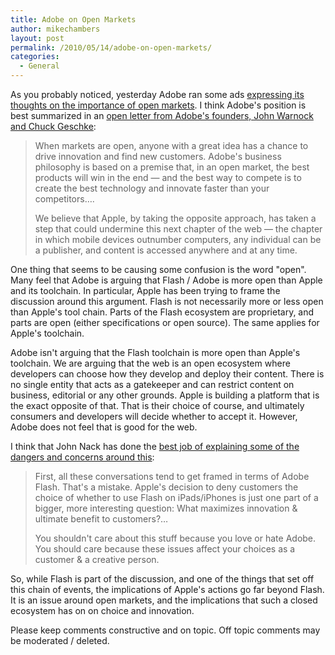 ```yaml
---
title: Adobe on Open Markets
author: mikechambers
layout: post
permalink: /2010/05/14/adobe-on-open-markets/
categories:
  - General
---
```



As you probably noticed, yesterday Adobe ran some ads [expressing its thoughts on the importance of open markets][1]. I think Adobe's position is best summarized in an [open letter from Adobe's founders, John Warnock and Chuck Geschke][2]:  
<!--more-->

> When markets are open, anyone with a great idea has a chance to drive innovation and find new customers. Adobe's business philosophy is based on a premise that, in an open market, the best products will win in the end — and the best way to compete is to create the best technology and innovate faster than your competitors&#8230;.
> 
> We believe that Apple, by taking the opposite approach, has taken a step that could undermine this next chapter of the web — the chapter in which mobile devices outnumber computers, any individual can be a publisher, and content is accessed anywhere and at any time.

One thing that seems to be causing some confusion is the word "open". Many feel that Adobe is arguing that Flash / Adobe is more open than Apple and its toolchain. In particular, Apple has been trying to frame the discussion around this argument. Flash is not necessarily more or less open than Apple's tool chain. Parts of the Flash ecosystem are proprietary, and parts are open (either specifications or open source). The same applies for Apple's toolchain.

Adobe isn't arguing that the Flash toolchain is more open than Apple's toolchain. We are arguing that the web is an open ecosystem where developers can choose how they develop and deploy their content. There is no single entity that acts as a gatekeeper and can restrict content on business, editorial or any other grounds. Apple is building a platform that is the exact opposite of that. That is their choice of course, and ultimately consumers and developers will decide whether to accept it. However, Adobe does not feel that is good for the web.

I think that John Nack has done the [best job of explaining some of the dangers and concerns around this][3]:

> First, all these conversations tend to get framed in terms of Adobe Flash. That's a mistake. Apple's decision to deny customers the choice of whether to use Flash on iPads/iPhones is just one part of a bigger, more interesting question: What maximizes innovation & ultimate benefit to customers?&#8230;
> 
> You shouldn't care about this stuff because you love or hate Adobe. You should care because these issues affect your choices as a customer & a creative person. 

So, while Flash is part of the discussion, and one of the things that set off this chain of events, the implications of Apple's actions go far beyond Flash. It is an issue around open markets, and the implications that such a closed ecosystem has on on choice and innovation.

Please keep comments constructive and on topic. Off topic comments may be moderated / deleted.

 [1]: http://www.adobe.com/choice/
 [2]: http://www.adobe.com/choice/openmarkets.html
 [3]: http://blogs.adobe.com/jnack/2010/05/absolute_power_vs_the_pirate_flag.html#comments
